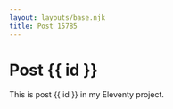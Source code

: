 ```yaml
---
layout: layouts/base.njk
title: Post 15785
---
```


# Post {{ id }}

This is post {{ id }} in my Eleventy project.
